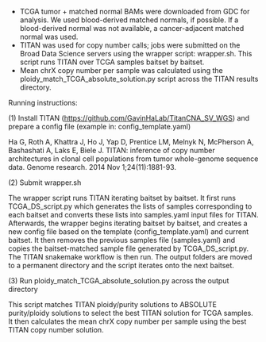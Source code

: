 - TCGA tumor + matched normal BAMs were downloaded from GDC for analysis. We used blood-derived matched normals, if possible. If a blood-derived normal was not available, a cancer-adjacent matched normal was used.
- TITAN was used for copy number calls; jobs were submitted on the Broad Data Science servers using the wrapper script: wrapper.sh. This script runs TITAN over TCGA samples baitset by baitset.
- Mean chrX copy number per sample was calculated using the ploidy_match_TCGA_absolute_solution.py script across the TITAN results directory.

Running instructions:

(1) Install TITAN (https://github.com/GavinHaLab/TitanCNA_SV_WGS) and prepare a config file (example in: config_template.yaml)

Ha G, Roth A, Khattra J, Ho J, Yap D, Prentice LM, Melnyk N, McPherson A, Bashashati A, Laks E, Biele J. TITAN: inference of copy number architectures in clonal cell populations from tumor whole-genome sequence data. Genome research. 2014 Nov 1;24(11):1881-93.

(2) Submit wrapper.sh

The wrapper script runs TITAN iterating baitset by baitset. It first runs TCGA_DS_script.py which generates the lists of samples corresponding to each baitset and converts these lists into samples.yaml input files for TITAN. Afterwards, the wrapper begins iterating baitset by baitset, and creates a new config file based on the template (config_template.yaml) and current baitset. It then removes the previous samples file (samples.yaml) and copies the baitset-matched sample file generated by TCGA_DS_script.py. The TITAN snakemake workflow is then run. The output folders are moved to a permanent directory and the script iterates onto the next baitset.

(3) Run ploidy_match_TCGA_absolute_solution.py across the output directory

This script matches TITAN ploidy/purity solutions to ABSOLUTE purity/ploidy solutions to select the best TITAN solution for TCGA samples. It then calculates the mean chrX copy number per sample using the best TITAN copy number solution.
